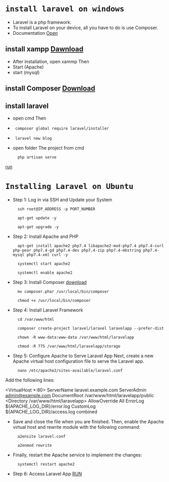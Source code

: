#  `install laravel on windows`


 - Laravel is a php framework.
 - To install Laravel on your device, all you have to do is use Composer.
 - Documentation [Open](https://laravel.com/docs/8.x/installation)

##  install xampp [Dawnload](https://www.apachefriends.org/xampp-files/7.3.31/xampp-windows-x64-7.3.31-3-VC15-installer.exe)
- After installation, open xammp Then
- Start (Apache)
- start (mysql)

##  install Composer [Download](https://getcomposer.org/Composer-Setup.exe)

## install laravel
- open cmd Then
 -
        composer global require laravel/installer
 -   
        laravel new blog
    
- open folder The project from cmd
 
        php artisan serve 

[run](http://127.0.0.1:8000)


#  `Installing Laravel on Ubuntu` 


- Step 1: Log in via SSH and Update your System

        ssh root@IP_ADDRESS -p PORT_NUMBER

        apt-get update -y
        
        apt-get upgrade -y

- Step 2: Install Apache and PHP

        apt-get install apache2 php7.4 libapache2-mod-php7.4 php7.4-curl php-pear php7.4-gd php7.4-dev php7.4-zip php7.4-mbstring php7.4-mysql php7.4-xml curl -y

        systemctl start apache2

        systemctl enable apache2

- Step 3: Install Composer  [download](https://getcomposer.org/installer) 

        mv composer.phar /usr/local/bin/composer
        
        chmod +x /usr/local/bin/composer

- Step 4: Install Laravel Framework

        cd /var/www/html
        
        composer create-project laravel/laravel laravelapp --prefer-dist

        chown -R www-data:www-data /var/www/html/laravelapp
        
        chmod -R 775 /var/www/html/laravelapp/storage

- Step 5: Configure Apache to Serve Laravel App
Next, create a new Apache virtual host configuration file to serve the Laravel app.

        nano /etc/apache2/sites-available/laravel.conf

Add the following lines:

<VirtualHost *:80>
ServerName laravel.example.com
ServerAdmin admin@example.com
DocumentRoot /var/www/html/laravelapp/public
<Directory /var/www/html/laravelapp>
AllowOverride All
</Directory>
ErrorLog ${APACHE_LOG_DIR}/error.log
CustomLog ${APACHE_LOG_DIR}/access.log combined
</VirtualHost>

- Save and close the file when you are finished. Then, enable the Apache virtual host and rewrite module with the following command:
        
        a2ensite laravel.conf
        
        a2enmod rewrite
        
- Finally, restart the Apache service to implement the changes:   
        
        systemctl restart apache2
        
 - Step 6: Access Laravel App [RUN]( http://laravel.example.com.)
       
        

